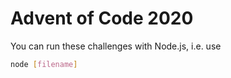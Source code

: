 # Advent of Code 2020

You can run these challenges with Node.js, i.e. use

``` bash
node [filename]
```
